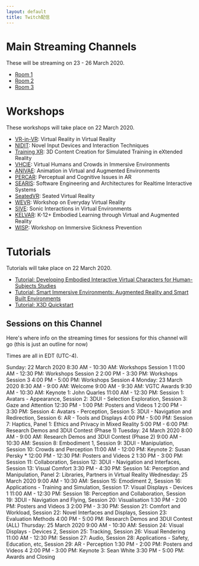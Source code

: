 ```yaml
---
layout: default
title: Twitch配信
---
```


# Main Streaming Channels
These will be streaming on 23 - 26 March 2020.

- [Room 1](http://twitch.tv/ieeevr2020_great_room_1)
- [Room 2](http://twitch.tv/ieeevr2020_great_room_2)
- [Room 3](http://twitch.tv/ieeevr2020_studio_1)

# Workshops
These workshops will take place on 22 March 2020.

- [VR-in-VR](http://twitch.tv/ieeevr2020_vr_in_vr): Virtual Reality in Virtual Reality
- [NIDIT](http://twitch.tv/ieeevr2020_nidit): Novel Input Devices and Interaction Techniques
- [Training XR](http://twitch.tv/ieeevr2020_training_xr): 3D Content Creation for Simulated Training in eXtended Reality
- [VHCIE](http://twitch.tv/ieeevr2020_vhcie): Virtual Humans and Crowds in Immersive Environments
- [ANIVAE](http://twitch.tv/ieeevr2020_anivae): Animation in Virtual and Augmented Environments
- [PERCAR](http://twitch.tv/ieeevr2020_percar): Perceptual and Cognitive Issues in AR
- [SEARIS](http://twitch.tv/ieeevr2020_searis): Software Engineering and Architectures for Realtime Interactive Systems
- [SeatedVR](http://twitch.tv/ieeevr2020_seated_vr): Seated Virtual Reality
- [WEVR](http://twitch.tv/ieeevr2020_wevr): Workshop on Everyday Virtual Reality
- [SIVE](http://twitch.tv/ieeevr2020_sive): Sonic Interactions in Virtual Environments
- [KELVAR](http://twitch.tv/ieeevr2020_kelvar): K-12+ Embodied Learning through Virtual and Augmented Reality
- [WISP](http://www.twitch.tv/ieeevr2020_wisp): Workshop on Immersive Sickness Prevention

# Tutorials
Tutorials will take place on 22 March 2020.

- [Tutorial: Developing Embodied Interactive Virtual Characters for Human-Subjects Studies](http://twitch.tv/ieeevr2020_tutorial_embod)
- [Tutorial: Smart Immersive Environments: Augmented Reality and Smart Built Environments](http://twitch.tv/ieeevr2020_tutorial_smart)
- [Tutorial: X3D Quickstart](http://twitch.tv/ieeevr2020_tutorial_x3d)

## Sessions on this Channel
Here's where info on the streaming times for sessions for this channel will go (this is just an outline for now)

Times are all in EDT (UTC-4).

Sunday: 22 March 2020
8:30 AM - 10:30 AM: Workshops Session 1
11:00 AM - 12:30 PM: Workshops Session 2
2:00 PM - 3:30 PM: Workshops Session 3
4:00 PM - 5:00 PM: Workshops Session 4
Monday: 23 March 2020
8:30 AM - 9:00 AM: Welcome
9:00 AM - 9:30 AM: VGTC Awards
9:30 AM - 10:30 AM: Keynote 1: John Quarles
11:00 AM - 12:30 PM: Session 1: Avatars - Appearance, Session 2: 3DUI - Selection Exploration, Session 3: Gaze and Attention
12:30 PM - 1:00 PM: Posters and Videos 1
2:00 PM - 3:30 PM: Session 4: Avatars - Perception, Session 5: 3DUI - Navigation and Redirection, Session 6: AR - Tools and Displays
4:00 PM - 5:00 PM: Session 7: Haptics, Panel 1: Ethics and Privacy in Mixed Reality
5:00 PM - 6:00 PM: Research Demos and 3DUI Contest (Phase 1)
Tuesday: 24 March 2020
8:00 AM - 9:00 AM: Research Demos and 3DUI Contest (Phase 2)
9:00 AM - 10:30 AM: Session 8: Embodiment 1, Session 9: 3DUI - Manipulation, Session 10: Crowds and Perception
11:00 AM - 12:00 PM: Keynote 2: Susan Persky * 12:00 PM - 12:30 PM: Posters and Videos 2
1:30 PM - 3:00 PM: Session 11: Collaboration, Session 12: 3DUI - Navigation and Interfaces, Session 13: Visual Comfort
3:30 PM - 4:30 PM: Session 14: Perception and Manipulation, Panel 2: Libraries, Partners in Virtual Reality
Wednesday: 25 March 2020
9:00 AM - 10:30 AM: Session 15: Emodiment 2, Session 16: Applications - Training and Simulation, Session 17: Visual Displays - Devices 1
11:00 AM - 12:30 PM: Session 18: Perception and Collaboration, Session 19: 3DUI - Navigation and Flying, Session 20: Visualisation
1:30 PM - 2:00 PM: Posters and Videos 3
2:00 PM - 3:30 PM: Session 21: Comfort and Workload, Session 22: Novel Interfaces and Displays, Session 23: Evaluation Methods
4:00 PM - 5:00 PM: Research Demos and 3DUI Contest (ALL)
Thursday: 25 March 2020
9:00 AM - 10:30 AM: Session 24: Visual Displays - Devices 2, Session 25: Tracking, Session 26: Visual Rendering
11:00 AM - 12:30 PM: Session 27: Audio, Session 28: Applications - Safety, Education, etc, Session 29: AR - Perception
1:30 PM - 2:00 PM: Posters and Videos 4
2:00 PM - 3:00 PM: Keynote 3: Sean White
3:30 PM - 5:00 PM: Awards and Closing
